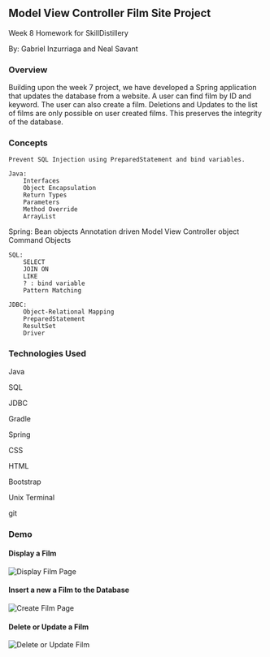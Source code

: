 ## Model View Controller Film Site Project

Week 8 Homework for SkillDistillery

By: Gabriel Inzurriaga and Neal Savant
### Overview

Building upon the week 7 project, we have developed a Spring application
that updates the database from a website. A user can find film by ID and keyword. The user can also create a film.
Deletions and Updates to the list of films are only possible on user created films. This preserves the integrity of the database.  


### Concepts

	Prevent SQL Injection using PreparedStatement and bind variables.

	Java:
		Interfaces
		Object Encapsulation
		Return Types
		Parameters
		Method Override
		ArrayList

  Spring:
    Bean objects
    Annotation driven Model View Controller object
    Command Objects

	SQL:
		SELECT
		JOIN ON
		LIKE
		? : bind variable
		Pattern Matching

	JDBC:
		Object-Relational Mapping
		PreparedStatement
		ResultSet
		Driver


### Technologies Used

Java

SQL

JDBC

Gradle

Spring

CSS

HTML

Bootstrap

Unix Terminal

git




### Demo

#### Display a Film
![Display Film Page](<https://user-images.githubusercontent.com/55298338/72224272-dae1ee80-3535-11ea-88ba-e04f6842262f.png>)

#### Insert a new a Film to the Database
![Create Film Page](<https://user-images.githubusercontent.com/55298338/72224298-27c5c500-3536-11ea-82dc-1c1db9f05ea9.png>)

#### Delete or Update a Film
![Delete or Update Film](<https://user-images.githubusercontent.com/55298338/72224312-69ef0680-3536-11ea-938b-e663c9317ef4.png>)
